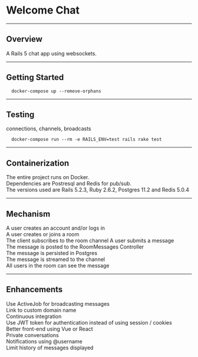 # Welcome Chat

____

## Overview

A Rails 5 chat app using websockets.

____

## Getting Started

```shell
  docker-compose up --remove-orphans
```

____

## Testing

connections, channels, broadcasts

```shell
  docker-compose run --rm -e RAILS_ENV=test rails rake test
```

____

## Containerization

The entire project runs on Docker.  
Dependencies are Postresql and Redis for pub/sub.  
The versions used are Rails 5.2.3, Ruby 2.6.2, Postgres 11.2 and Redis 5.0.4  
____

## Mechanism

A user creates an account and/or logs in  
A user creates or joins a room  
The client subscribes to the room channel
A user submits a message  
The message is posted to the RoomMessages Controller  
The message is persisted in Postgres  
The message is streamed to the channel  
All users in the room can see the message  

____

## Enhancements

Use ActiveJob for broadcasting messages  
Link to custom domain name  
Continuous integration  
Use JWT token for authentication instead of using session / cookies  
Better front-end using Vue or React  
Private conversations  
Notifications using @username  
Limit history of messages displayed  
